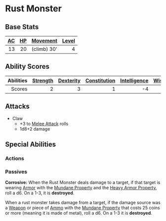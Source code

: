 # Rust Monster

## Base Stats

| [AC](../../../Player%20Characters/Derived%20Statistics/Armor%20Class.md) | [HP](../../../Player%20Characters/Derived%20Statistics/Health%20Points.md) | [Movement](../../../Game%20Procedures/Movement.md) | [Level](../../../Player%20Characters/Derived%20Statistics/Level.md) |
| -----------------------------------------------------------------------: | -------------------------------------------------------------------------: | -------------------------------------------------: | ------------------------------------------------------------------: |
|                                                                       13 |                                                                         20 |                                        (climb) 30' |                                                                   4 |

## Ability Scores

| Abilities | [Strength](../../../Player%20Characters/Chosen%20Statistics/Strength.md) | [Dexterity](../../../Player%20Characters/Chosen%20Statistics/Dexterity.md) | [Constitution](../../../Player%20Characters/Chosen%20Statistics/Constitution.md) | [Intelligence](../../../Player%20Characters/Chosen%20Statistics/Intelligence.md) | [Wisdom](../../../Player%20Characters/Chosen%20Statistics/Wisdom.md)<br> | [Charisma](../../../Player%20Characters/Chosen%20Statistics/Charisma.md)<br> |
| --------: | -----------------------------------------------------------------------: | -------------------------------------------------------------------------: | -------------------------------------------------------------------------------: | -------------------------------------------------------------------------------: | -----------------------------------------------------------------------: | ---------------------------------------------------------------------------: |
|    Scores |                                                                        2 |                                                                          3 |                                                                                1 |                                                                               -4 |                                                                        1 |                                                                           -3 |

## Attacks

- Claw
	- +3 to [Melee Attack](../../../Game%20Procedures/Melee%20Attack.md) rolls
	- 1d8+2 damage

## Special Abilities

### Actions

### Passives

**Corrosive:** When the Rust Monster deals damage to a target, if that target is wearing [Armor](../../../Items/Armor/Armor.md) with the [Mundane Property](../../../Items/Material%20Properties/Mundane%20Property.md) and the [Heavy Armor Property](../../../Items/Armor/Armor%20Properties/Heavy%20Armor%20Property.md), roll a d6. On a 1-3, it is **destroyed**.

When a rust monster takes damage from a target, if the damage source was a [Weapon](../../../Items/Weapons/Weapons.md) or piece of [Ammo](../../../Items/Weapon%20Properties/Ammo%20Property.md) with the [Mundane Property](../../../Items/Material%20Properties/Mundane%20Property.md) that costs 25 coins or more (meaning it is made of metal), roll a d6. On a 1-3 it is **destroyed**.
